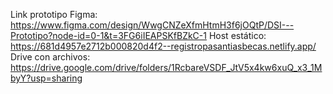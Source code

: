 Link prototipo Figma: https://www.figma.com/design/WwgCNZeXfmHtmH3f6jOQtP/DSI---Prototipo?node-id=0-1&t=3FG6iIEAPSKfBZkC-1
Host estático: https://681d4957e2712b000820d4f2--registropasantiasbecas.netlify.app/
Drive con archivos: https://drive.google.com/drive/folders/1RcbareVSDF_JtV5x4kw6xuQ_x3_1MbyY?usp=sharing
